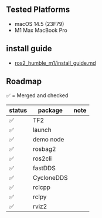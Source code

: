 ## Tested Platforms

- macOS 14.5 (23F79)
- M1 Max MacBook Pro

## install guide

- [ros2_humble_m1/install_guide.md](./install_guide.md)

## Roadmap

✅ = Merged and checked

| status | package    | note |
| ------ | ---------- | ---- |
| ✅     | TF2        |      |
| ✅     | launch     |      |
| ✅     | demo node  |      |
| ✅     | rosbag2    |      |
| ✅     | ros2cli    |      |
| ✅     | fastDDS    |      |
| ✅     | CycloneDDS |      |
| ✅     | rclcpp     |      |
| ✅     | rclpy      |      |
| ✅     | rviz2      |      |
